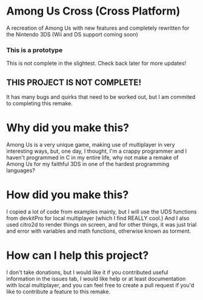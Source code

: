 # Among Us Cross (Cross Platform)
A recreation of Among Us with new features and completely rewritten for the Nintendo 3DS (Wii and DS support coming soon)


### This is a prototype
This is not complete in the slightest. Check back later for more updates!

## THIS PROJECT IS NOT COMPLETE!
It has many bugs and quirks that need to be worked out, but I am commited to completing this remake.


# Why did you make this?
Among Us is a very unique game, making use of multiplayer in very interesting ways, but, one day, I thought, I'm a crappy programmer and I haven't programmed in C in my entire life, why not make a remake of Among Us for my faithful 3DS in one of the hardest programming languages?

# How did you make this?
I copied a lot of code from examples mainly, but I will use the UDS functions from devkitPro for local multiplayer (which I find REALLY cool.) And I also used citro2d to render things on screen, and for other things, it was just trial and error with variables and math functions, otherwise known as torment.

# How can I help this project?
I don't take donations, but I would like it if you contributed useful information in the issues tab, I would like help or at least documentation with local multiplayer, and you can feel free to create a pull request if you'd like to contribute a feature to this remake.
